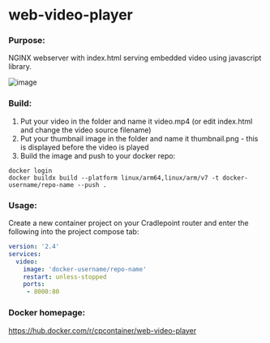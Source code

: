 # web-video-player

### Purpose:
NGINX webserver with index.html serving embedded video using javascript library.

![image](https://user-images.githubusercontent.com/7169690/221065573-005d6b62-7788-49ff-91b4-9ef174bae7fc.png)

### Build:
1. Put your video in the folder and name it video.mp4 (or edit index.html and change the video source filename)
2. Put your thumbnail image in the folder and name it thumbnail.png - this is displayed before the video is played
3. Build the image and push to your docker repo:  

```
docker login  
docker buildx build --platform linux/arm64,linux/arm/v7 -t docker-username/repo-name --push .  
```

### Usage:
Create a new container project on your Cradlepoint router and enter the following into the project compose tab:  

```yaml
version: '2.4'
services:
  video:
    image: 'docker-username/repo-name'
    restart: unless-stopped
    ports:
     - 8000:80
```

### Docker homepage:  
https://hub.docker.com/r/cpcontainer/web-video-player
